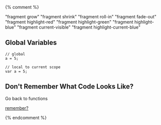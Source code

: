 {% comment %}
<aside class="notes">
"fragment grow"
"fragment shrink"
"fragment roll-in"
"fragment fade-out"
"fragment highlight-red"
"fragment highlight-green"
"fragment highlight-blue"
"fragment current-visible"
"fragment highlight-current-blue"
</aside>
</section>

<section markdown="block"> <section markdown="block" data-background="#8c4738">

## Global Variables

~~~
// global
a = 5;

// local to current scope
var a = 5;
~~~
</section>


<section markdown="block">

## Don't Remember What Code Looks Like?

Go back to functions

[remember?](#/2)

</section>

{% endcomment %}

